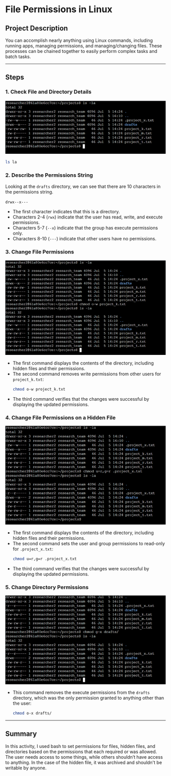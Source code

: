 # File Permissions in Linux

## Project Description
You can accomplish nearly anything using Linux commands, including running apps, managing permissions, and managing/changing files. These processes can be chained together to easily perform complex tasks and batch tasks.

---

## Steps

### 1. **Check File and Directory Details**
![Shell image](../Images/linux_picture1.png)
  ```bash
  ls la
  ```

### 2. **Describe the Permissions String**
Looking at the `drafts` directory, we can see that there are 10 characters in the permissions string.

`drwx--x---`


- The first character indicates that this is a directory.
- Characters 2-4 (`rwx`) indicate that the user has read, write, and execute permissions.
- Characters 5-7 (`--x`) indicate that the group has execute permissions only.
- Characters 8-10 (`---`) indicate that other users have no permissions.


### 3. **Change File Permissions**
![Shell image](../Images/linux_picture2.png)

- The first command displays the contents of the directory, including hidden files and their permissions.
- The second command removes write permissions from other users for `project_k.txt`:
    ```bash
    chmod o-w project_k.txt
    ```
- The third command verifies that the changes were successful by displaying the updated permissions.


### 4. **Change File Permissions on a Hidden File**
![Shell image](../Images/linux_picture3.png)

- The first command displays the contents of the directory, including hidden files and their permissions.
- The second command sets the user and group permissions to read-only for `.project_x.txt`:
    ```bash
    chmod u=r,g=r .project_x.txt
    ```
- The third command verifies that the changes were successful by displaying the updated permissions.


### 5. **Change Directory Permissions**
![Shell image](../Images/linux_picture4.png)

- This command removes the execute permissions from the `drafts` directory, which was the only permission granted to anything other than the user:
    ```bash
    chmod o-x drafts/
    ```

---

## Summary
In this activity, I used bash to set permissions for files, hidden files, and directories based on the permissions that each required or was allowed. The user needs access to some things, while others shouldn’t have access to anything. In the case of the hidden file, it was archived and shouldn't be writable by anyone.
